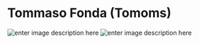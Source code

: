 # Tommaso Fonda (Tomoms)

![enter image description here](https://github-readme-stats.vercel.app/api?username=Tomoms)
![enter image description here](https://github-readme-stats.vercel.app/api/top-langs?username=Tomoms&show_icons=true&locale=en&layout=compact)
